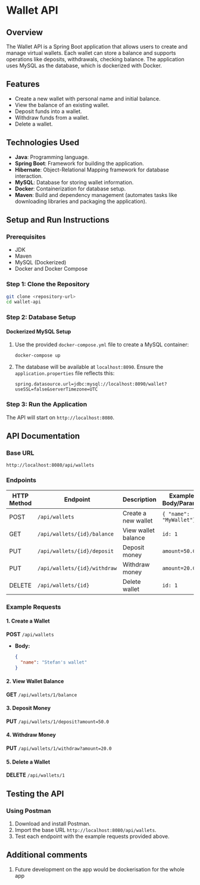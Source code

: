# Wallet API

## Overview
The Wallet API is a Spring Boot application that allows users to create and manage virtual wallets. Each wallet can store a balance and supports operations like deposits, withdrawals, checking balance. The application uses MySQL as the database, which is dockerized with Docker.

## Features
- Create a new wallet with personal name and initial balance.
- View the balance of an existing wallet.
- Deposit funds into a wallet.
- Withdraw funds from a wallet.
- Delete a wallet.

## Technologies Used
- **Java**: Programming language.
- **Spring Boot**: Framework for building the application.
- **Hibernate**:  Object-Relational Mapping framework for database interaction.
- **MySQL**: Database for storing wallet information.
- **Docker**: Containerization for database setup.
- **Maven**: Build and dependency management (automates tasks like downloading libraries and packaging the application).

## Setup and Run Instructions

### Prerequisites
- JDK 
- Maven
- MySQL (Dockerized)
- Docker and Docker Compose

### Step 1: Clone the Repository
```bash
git clone <repository-url>
cd wallet-api
```

### Step 2: Database Setup

#### Dockerized MySQL Setup
1. Use the provided `docker-compose.yml` file to create a MySQL container:
   ```bash
   docker-compose up 
   ```
2. The database will be available at `localhost:8090`. Ensure the `application.properties` file reflects this:

   ```properties
   spring.datasource.url=jdbc:mysql://localhost:8090/wallet?useSSL=false&serverTimezone=UTC
   ```

### Step 3: Run the Application

The API will start on `http://localhost:8080`.

## API Documentation

### Base URL
`http://localhost:8080/api/wallets`

### Endpoints

| HTTP Method | Endpoint                 | Description              | Example Body/Params |
|-------------|--------------------------|--------------------------|---------------------|
| POST        | `/api/wallets`           | Create a new wallet      | `{ "name": "MyWallet"}` |
| GET         | `/api/wallets/{id}/balance` | View wallet balance     | `id: 1`             |
| PUT         | `/api/wallets/{id}/deposit` | Deposit money           | `amount=50.0`       |
| PUT         | `/api/wallets/{id}/withdraw` | Withdraw money         | `amount=20.0`       |
| DELETE      | `/api/wallets/{id}`      | Delete wallet            | `id: 1`             |

### Example Requests

#### 1. Create a Wallet
**POST** `/api/wallets`
- **Body:**
  ```json
  {
    "name": "Stefan's wallet"
  }
  ```

#### 2. View Wallet Balance
**GET** `/api/wallets/1/balance`

#### 3. Deposit Money
**PUT** `/api/wallets/1/deposit?amount=50.0`

#### 4. Withdraw Money
**PUT** `/api/wallets/1/withdraw?amount=20.0`

#### 5. Delete a Wallet
**DELETE** `/api/wallets/1`

## Testing the API

### Using Postman
1. Download and install Postman.
2. Import the base URL `http://localhost:8080/api/wallets`.
3. Test each endpoint with the example requests provided above.

## Additional comments

1. Future development on the app would be dockerisation for the whole app
